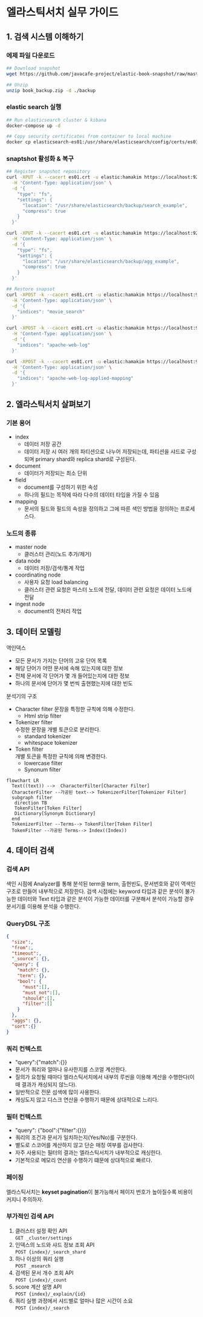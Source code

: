 # 엘라스틱서치 실무 가이드

## 1. 검색 시스템 이해하기

### 에제 파일 다운로드

```bash
## Download snapshot
wget https://github.com/javacafe-project/elastic-book-snapshot/raw/master/book_backup.zip --no-check-certificate

## Unzip
unzip book_backup.zip -d ./backup
```

### elastic search 실행

```bash
## Run elasticsearch cluster & kibana
docker-compose up -d

## Copy security certificates from container to local machine
docker cp elasticsearch-es01:/usr/share/elasticsearch/config/certs/es01/es01.crt .
```

### snaptshot 활성화 & 복구

```bash
## Register snapshot repository
curl -XPUT -k --cacert es01.crt -u elastic:hamakim https://localhost:9200/_snapshot/javacafe \
  -H 'Content-Type: application/json' \
  -d '{ 
    "type": "fs",
    "settings": {
      "location": "/usr/share/elasticsearch/backup/search_example",
      "compress": true
    }
  }'

curl -XPUT -k --cacert es01.crt -u elastic:hamakim https://localhost:9200/_snapshot/apache-web-log \
  -H 'Content-Type: application/json' \
  -d '{
    "type": "fs",
    "settings": {
      "location": "/usr/share/elasticsearch/backup/agg_example",
      "compress": true
    }
  }'

## Restore snapsot
curl -XPOST -k --cacert es01.crt -u elastic:hamakim https://localhost:9200/_snapshot/javacafe/movie-search/_restore\
  -H 'Content-Type: application/json' \
  -d '{
    "indices": "movie_search"
  }'

curl -XPOST -k --cacert es01.crt -u elastic:hamakim https://localhost:9200/_snapshot/apache-web-log/default/_restore\
  -H 'Content-Type: application/json' \
  -d '{
    "indices": "apache-web-log"
  }'

curl -XPOST -k --cacert es01.crt -u elastic:hamakim https://localhost:9200/_snapshot/apache-web-log/applied-mapping/_restore\
  -H 'Content-Type: application/json' \
  -d '{
    "indices": "apache-web-log-applied-mapping"
  }'
```

## 2. 엘라스틱서치 살펴보기

### 기본 용어

- index
  - 데이터 저장 공간
  - 데이터 저장 시 여러 개의 파티션으로 나누어 저장되는데, 파티션을 샤드로 구성되며 primary shard와 replica shard로 구성된다.
- document
  - 데이터가 저장되는 최소 단위
- field
  - document를 구성하기 위한 속성
  - 하나의 필드는 목적에 따라 다수의 데이터 타입을 가질 수 있음
- mapping
  - 문서의 필드와 필드의 속성을 정의하고 그에 따른 색인 방법을 정의하는 프로세스다.

### 노드의 종류

- master node
  - 클러스터 관리(노드 추가/제거)
- data node
  - 데이터 저장/검색/통계 작업
- coordinating node
  - 사용자 요청 load balancing
  - 클러스터 관련 요청은 마스터 노드에 전달, 데이터 관련 요청은 데이터 노드에 전달
- ingest node
  - document의 전처리 작업

## 3. 데이터 모델링

역인덱스

- 모든 문서가 가지는 단어의 고유 단어 목록
- 해당 단어가 어떤 문서에 속해 있는지에 대한 정보
- 전체 문서에 각 단어가 몇 개 들어있는지에 대한 정보
- 하나의 문서에 단어가 몇 번씩 출현했는지에 대한 빈도

분석기의 구조

- Character filter
  문장을 특정한 규칙에 의해 수정한다.
  - Html strip filter
- Tokenizer filter  
  수정한 문장을 개별 토큰으로 분리한다.
  - standard tokenizer
  - whitespace tokenizer
- Token filter  
  개별 토큰을 특정한 규칙에 의해 변경한다.  
  - lowercase filter
  - Synonum filter

```mermaid
flowchart LR
  Text((text)) -->  CharacterFilter[Character Filter]
  CharacterFilter --가공된 text--> TokenizerFilter[Tokenizer Filter]
  subgraph filter
   direction TB
   TokenFilter[Token Filter]
   Dictionary[Synonym Dictionary]
  end
  TokenizerFilter --Terms--> TokenFilter[Token Filter]
  TokenFilter --가공된 Terms--> Index((Index))
```

## 4. 데이터 검색

### 검색 API

색인 시점에 Analyzer를 통해 분석된 term을 term, 출현빈도, 문서번호와 같이 역색인 구조로 만들어 내부적으로 저장한다.
검색 시점에는 keyword 타입과 같은 분석이 불가능한 데이터와 Text 타입과 같은 분석이 가능한 데이터를 구분해서 분석이 가능할 경우 분서기를 이용해 분석을 수행한다.

### QueryDSL 구조

```JSON
{
  "size":,
  "from":,
  "timeout":,
  "_source": {},
  "query": {
    "match": {},
    "term": {},
    "bool": {
      "must":[],
      "must_not":[],
      "should":[],
      "filter":[]
    }
  },
  "aggs": {},
  "sort":{}
}
```

### 쿼리 컨텍스트

- "query":{"match":{}}
- 문서가 쿼리와 얼마나 유사한지를 스코얼 계산한다.
- 질의가 요청될 때마다 엘라스틱서치에서 내부의 루씬을 이용해 계산을 수행한다(이때 결과가 캐싱되지 않느다).
- 일반적으로 전문 섬색에 많이 사용한다.
- 캐싱도지 않고 디스크 연산을 수행하기 때문에 상대적으로 느리다.

### 필터 컨텍스트

- "query": {"bool":{"filter":{}}}
- 쿼리의 조건과 문서가 일치하는지(Yes/No)를 구분한다.
- 별도로 스코어를 계산하지 않고 단순 매칭 여부를 검사한다.
- 자주 사용되는 필터의 결과는 엘라스틱서치가 내부적으로 캐싱한다.
- 기본적으로 메모리 연산을 수행하기 떄문에 상대적으로 빠르다.

### 페이징

엘라스틱서치는 **keyset pagination**이 불가능해서 페이지 번호가 높아질수록 비용이 커지니 주의하자.

### 부가적인 검색 API

1. 클러스터 설정 확인 API  
   `GET _cluster/settings`
2. 인덱스의 노드와 샤드 정보 조회 API  
   `POST {index}/_search_shard`
3. 하나 이상의 쿼리 실행  
   `POST _msearch`  
4. 검색된 문서 개수 조회 API  
   `POST {index}/_count`
5. score 계산 설명 API  
   `POST {index}/_explain/{id}`
6. 쿼리 실행 과정에서 샤드별로 얼마나 많은 시간이 소요  
   `POST {index}/_search`
